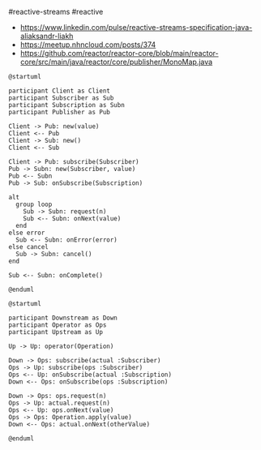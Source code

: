 #reactive-streams #reactive

* https://www.linkedin.com/pulse/reactive-streams-specification-java-aliaksandr-liakh
* https://meetup.nhncloud.com/posts/374
* https://github.com/reactor/reactor-core/blob/main/reactor-core/src/main/java/reactor/core/publisher/MonoMap.java

```plantuml
@startuml

participant Client as Client
participant Subscriber as Sub
participant Subscription as Subn
participant Publisher as Pub

Client -> Pub: new(value)
Client <-- Pub
Client -> Sub: new()
Client <-- Sub

Client -> Pub: subscribe(Subscriber)
Pub -> Subn: new(Subscriber, value)
Pub <-- Subn
Pub -> Sub: onSubscribe(Subscription)

alt
  group loop
    Sub -> Subn: request(n)
    Sub <-- Subn: onNext(value)
  end
else error
  Sub <-- Subn: onError(error)
else cancel
  Sub -> Subn: cancel()
end

Sub <-- Subn: onComplete()

@enduml
```

```plantuml
@startuml

participant Downstream as Down
participant Operator as Ops
participant Upstream as Up

Up -> Up: operator(Operation)

Down -> Ops: subscribe(actual :Subscriber)
Ops -> Up: subscribe(ops :Subscriber)
Ops <-- Up: onSubscribe(actual :Subscription)
Down <-- Ops: onSubscribe(ops :Subscription)

Down -> Ops: ops.request(n)
Ops -> Up: actual.request(n)
Ops <-- Up: ops.onNext(value)
Ops -> Ops: Operation.apply(value)
Down <-- Ops: actual.onNext(otherValue)

@enduml
```
